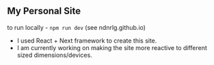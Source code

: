 ## My Personal Site
to run locally - `npm run dev` (see ndnrlg.github.io)
* I used React + Next framework to create this site.
* I am currently working on making the site more reactive to different sized dimensions/devices. 
